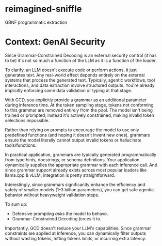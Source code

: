 # reimagined-sniffle
GBNF programmatic extraction

# Context: GenAI Security

Since Grammar-Constrained Decoding is an external security control (it has to be) it's not so much a function of the LLM as it is a function of the loader.

To clarify, an LLM doesn't execute code or perform actions, it just generates text. Any real-world effect depends entirely on the external systems that process the generated text. Typically, agentic workflows, tool interactions, and data extraction involve structured outputs. You're already implicitly enforcing some data validation or typing at that stage.

With GCD, you explicitly provide a grammar as an additional parameter during inference time. At the token sampling stage, tokens not conforming to this grammar are removed entirely from the pool. The model isn't being trained or prompted; instead it's actively constrained, making invalid token selections impossible.

Rather than relying on prompts to encourage the model to use only predefined functions (and hoping it doesn't invent new ones), grammars ensure the model literally cannot output invalid tokens or hallucinate tools/functions.

In practical application, grammars are typically generated programmatically from type hints, docstrings, or schema definitions. Your application dynamically supplies the appropriate grammar with each inference call. And since grammar support already exists across most popular loaders like llama.cpp & vLLM, integration is pretty straightforward. 

Interestingly, since grammars significantly enhance the efficiency and safety of smaller models (1–3 billion parameters), you can get safe agentic behavior without heavyweight validation steps.

To sum up:

- Defensive prompting *asks* the model to behave.
- Grammar-Constrained Decoding *forces* it to.

Importantly, GCD doesn't reduce your LLM's capabilities. Since grammar constraints are applied at inference, you can dynamically filter outputs without wasting tokens, hitting tokens limits, or incurring extra latency.
